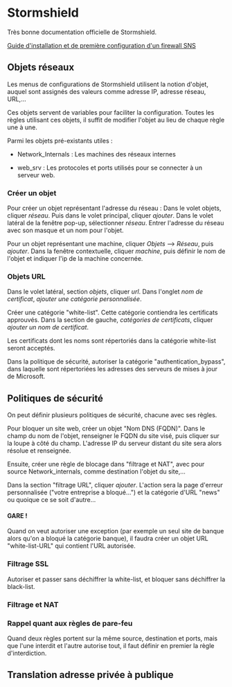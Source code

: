 # Stormshield

Très bonne documentation officielle de Stormshield.

[Guide d'installation et de première configuration d'un firewall SNS](https://documentation.stormshield.eu/SNS/v4/fr/Content/Installation_and_first_time_configuration/Getting_started.htm)

## Objets réseaux

Les menus de configurations de Stormshield utilisent la notion d'objet, auquel sont assignés des valeurs comme adresse IP, adresse réseau, URL,...

Ces objets servent de variables pour faciliter la configuration. Toutes les règles utilisant ces objets, il suffit de modifier l'objet au lieu de chaque règle une à une.

Parmi les objets pré-existants utiles :

- Network_Internals : Les machines des réseaux internes

- web_srv : Les protocoles et ports utilisés pour se connecter à un serveur web.

### Créer un objet

Pour créer un objet représentant l'adresse du réseau :
Dans le volet objets, cliquer *réseau*. Puis dans le volet principal, cliquer *ajouter*. Dans le volet latéral de la fenêtre pop-up, sélectionner *réseau*. Entrer l'adresse du réseau avec son masque et un nom pour l'objet.

Pour un objet représentant une machine, cliquer *Objets* --> *Réseau*, puis *ajouter*. Dans la fenêtre contextuelle, cliquer *machine*, puis définir le nom de l'objet et indiquer l'ip de la machine concernée.

### Objets URL

Dans le volet latéral, section *objets*, cliquer *url*. Dans l'onglet *nom de certificat*, *ajouter une catégorie personnalisée*.

Créer une catégorie "white-list". Cette catégorie contiendra les certificats approuvés. Dans la section de gauche, *catégories de certificats*, cliquer *ajouter un nom de certificat*.

Les certificats dont les noms sont répertoriés dans la catégorie white-list seront acceptés.

Dans la politique de sécurité, autoriser la catégorie "authentication_bypass", dans laquelle sont répertoriées les adresses des serveurs de mises à jour de Microsoft.

## Politiques de sécurité

On peut définir plusieurs politiques de sécurité, chacune avec ses règles.

Pour bloquer un site web, créer un objet "Nom DNS (FQDN)". Dans le champ du nom de l'objet, renseigner le FQDN du site visé, puis cliquer sur la loupe à côté du champ. L'adresse IP du serveur distant du site sera alors résolue et renseignée.

Ensuite, créer une règle de blocage dans "filtrage et NAT", avec pour source Network_internals, comme destination l'objet du site,...

Dans la section "filtrage URL", cliquer *ajouter*. L'action sera la page d'erreur personnalisée ("votre entreprise a bloqué...") et la catégorie d'URL "news" ou quoique ce se soit d'autre...

#### GARE !

Quand on veut autoriser une exception (par exemple un seul site de banque alors qu'on a bloqué la catégorie banque), il faudra créer un objet URL "white-list-URL" qui contient l'URL autorisée.

### Filtrage SSL

Autoriser et passer sans déchiffrer la white-list, et bloquer sans déchiffrer la black-list.

### Filtrage et NAT

### Rappel quant aux règles de pare-feu

Quand deux règles portent sur la même source, destination et ports, mais que l'une interdit et l'autre autorise tout, il faut définir en premier la règle d'interdiction.

## Translation adresse privée à publique
